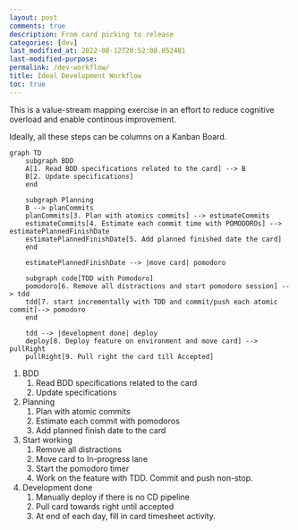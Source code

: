 ```yaml
---
layout: post
comments: true
description: From card picking to release
categories: [dev]
last_modified_at: 2022-08-12T20:52:08.052481
last-modified-purpose:
permalink: /dev-workflow/
title: Ideal Development Workflow
toc: true
---
```


This is a value-stream mapping exercise in an effort to reduce cognitive overload and enable continous improvement.

Ideally, all these steps can be columns on a Kanban Board.

```mermaid!
graph TD
    subgraph BDD
    A[1. Read BDD specifications related to the card] --> B
    B[2. Update specifications]
    end

    subgraph Planning
    B --> planCommits
    planCommits[3. Plan with atomics commits] --> estimateCommits
    estimateCommits[4. Estimate each commit time with POMODOROs] --> estimatePlannedFinishDate
    estimatePlannedFinishDate[5. Add planned finished date the card] 
    end

    estimatePlannedFinishDate --> |move card| pomodoro

    subgraph code[TDD with Pomodoro]
    pomodoro[6. Remove all distractions and start pomodoro session] --> tdd
    tdd[7. start incrementally with TDD and commit/push each atomic commit]--> pomodoro
    end
    
    tdd --> |development done| deploy
    deploy[8. Deploy feature on environment and move card] --> pullRight
    pullRight[9. Pull right the card till Accepted]
```

1. BDD
    1. Read BDD specifications related to the card
    2. Update specifications
2. Planning
    1. Plan with atomic commits
    2. Estimate each commit with pomodoros
    3. Add planned finish date to the card
3. Start working
    1. Remove all distractions
    2. Move card to In-progress lane
    3. Start the pomodoro timer
    4. Work on the feature with TDD. Commit and push non-stop.
4. Development done
    1. Manually deploy if there is no CD pipeline 
    2. Pull card towards right until accepted
    3. At end of each day, fill in card timesheet activity.